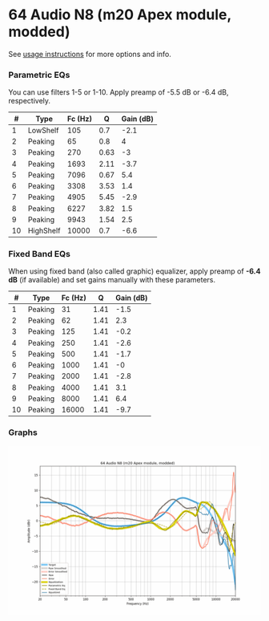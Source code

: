 # 64 Audio N8 (m20 Apex module, modded)
See [usage instructions](https://github.com/jaakkopasanen/AutoEq#usage) for more options and info.

### Parametric EQs
You can use filters 1-5 or 1-10. Apply preamp of -5.5 dB or -6.4 dB, respectively.

|   # | Type      |   Fc (Hz) |    Q |   Gain (dB) |
|-----|-----------|-----------|------|-------------|
|   1 | LowShelf  |       105 | 0.7  |        -2.1 |
|   2 | Peaking   |        65 | 0.8  |         4   |
|   3 | Peaking   |       270 | 0.63 |        -3   |
|   4 | Peaking   |      1693 | 2.11 |        -3.7 |
|   5 | Peaking   |      7096 | 0.67 |         5.4 |
|   6 | Peaking   |      3308 | 3.53 |         1.4 |
|   7 | Peaking   |      4905 | 5.45 |        -2.9 |
|   8 | Peaking   |      6227 | 3.82 |         1.5 |
|   9 | Peaking   |      9943 | 1.54 |         2.5 |
|  10 | HighShelf |     10000 | 0.7  |        -6.6 |

### Fixed Band EQs
When using fixed band (also called graphic) equalizer, apply preamp of **-6.4 dB** (if available) and set gains manually with these parameters.

|   # | Type    |   Fc (Hz) |    Q |   Gain (dB) |
|-----|---------|-----------|------|-------------|
|   1 | Peaking |        31 | 1.41 |        -1.5 |
|   2 | Peaking |        62 | 1.41 |         2.3 |
|   3 | Peaking |       125 | 1.41 |        -0.2 |
|   4 | Peaking |       250 | 1.41 |        -2.6 |
|   5 | Peaking |       500 | 1.41 |        -1.7 |
|   6 | Peaking |      1000 | 1.41 |        -0   |
|   7 | Peaking |      2000 | 1.41 |        -2.8 |
|   8 | Peaking |      4000 | 1.41 |         3.1 |
|   9 | Peaking |      8000 | 1.41 |         6.4 |
|  10 | Peaking |     16000 | 1.41 |        -9.7 |

### Graphs
![](./64%20Audio%20N8%20(m20%20Apex%20module,%20modded).png)
